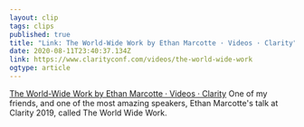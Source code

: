 ```yaml
---
layout: clip 
tags: clips 
published: true 
title: "Link: The World-Wide Work by Ethan Marcotte · Videos · Clarity" 
date: 2020-08-11T23:40:37.134Z 
link: https://www.clarityconf.com/videos/the-world-wide-work 
ogtype: article 
---
```

[The World-Wide Work by Ethan Marcotte · Videos · Clarity](https://www.clarityconf.com/videos/the-world-wide-work) 
One of my friends, and one of the most amazing speakers, Ethan Marcotte's talk at Clarity 2019, called The World Wide Work.

